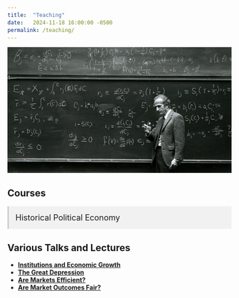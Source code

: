 ```yaml
---
title:  "Teaching"
date:   2024-11-18 16:00:00 -0500
permalink: /teaching/
---
```


![Becker](/assets/images/Becker.jpg)

## Courses

<details class="accordion">
  <summary>Historical Political Economy</summary>
  
  This set of lecture notes is the backbone of a course on Global Economic History.
  
 <ul class="circle-list">
  <li><strong>Lecture 1:</strong> Introduction/Administrative Details</li>
  <li><strong>Lecture 2:</strong> The Malthusian Economy</li>
  <li><strong>Lecture 3:</strong> Violence and Social Orders</li>
  <li><strong>Lecture 4:</strong> The Origins of Agriculture</li>
  <li><strong>Lecture 5:</strong> The Origins of the State</li>
  <li><strong>Lecture 6:</strong> Ancient Empires</li>
  <li><strong>Lecture 7:</strong> Classical Greece.</li>
  <li><strong>Lecture 8:</strong> Ancient Rome</li>
  <li><strong>Lecture 9:</strong> Ancient and Medieval China</li>
  <li><strong>Lecture 10:</strong> The Islamic World</li>
  <li><strong>Lecture 11:</strong> The Commercial Revolution</li>
  <li><strong>Lecture 12:</strong> Feudal Political Economy I</li>
  <li><strong>Lecture 13:</strong> Feudal Political Economy II</li>
  <li><strong>Lecture 14:</strong> The Printing Press</li>
  <li><strong>Lecture 15:</strong> The Causes of the Protestant Reformation</li>
  <li><strong>Lecture 16:</strong> The Consequences of the Protestant Reformation</li>
  <li><strong>Lecture 17:</strong> The “Counter-Reformation” and the Spanish Inquisition</li>
  <li><strong>Lecture 19:</strong> The Rise of the Modern Nation-State I</li>
  <li><strong>Lecture 20:</strong> The Rise of the Modern Nation-State II</li>
  <li><strong>Lecture 18:</strong> The Development of Representative Institutions</li>
  <li><strong>Lecture 21:</strong> The Dutch Golden Age</li>
  <li><strong>Lecture 22:</strong> The Origins of Political Liberalism</li>
  <li><strong>Lecture 22:</strong> The British Industrial Revolution</li>
  <li><strong>Lecture 23:</strong> Catching Up, Falling Behind I</li>
  <li><strong>Lecture 23:</strong> Catching Up, Falling Behind II</li>
  <li><strong>Lecture 24:</strong> Back in the U.S.S.R.</li>
  <li><strong>Lecture 25:</strong> The East is Red</li>
  <li><strong>Lecture 27:</strong> America in the Twentieth Century</li>
</ul>



</details>

## Various Talks and Lectures

- [**Institutions and Economic Growth**](/assets/documents/UR_Institutions_Growth.pdf)  
- [**The Great Depression**](/assets/documents/GreatDepression.pdf)
- [**Are Markets Efficient?**](/assets/documents/MC_5_Efficiency.pdf)
- [**Are Market Outcomes Fair?**](/assets/documents/MC_4_Inequality.pdf)

<style>
  details.accordion {
    margin-top: 10px;
    background-color: #f1f1f1;
    border: none;
    border-left: 3px solid #ccc;
    padding: 0;
  }

  details.accordion[open] {
    background-color: #fafafa;
  }

  details.accordion summary {
    cursor: pointer;
    padding: 15px;
    font-size: 18px;
    list-style: none;
  }

  details.accordion summary::-webkit-details-marker {
    display: none;
  }

  details.accordion > *:not(summary) {
    padding: 0 15px 15px;
  }

  details.accordion a {
    color: #336699;
    text-decoration: none;
  }

  details.accordion a:hover {
    text-decoration: underline;
  }
</style>
